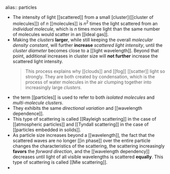 alias:: particles

- The intensity of light [[scattered]] from a small [cluster]([[cluster of molecules]]) of $n$ [[molecules]] is $n^2$ times the light scattered from an *individual molecule*, which is $n$ times more light than the same number of molecules would scatter in an [[ideal gas]].
- Making the *clusters* **larger**, while still keeping the overall *molecular density constant*, will further **increase** *scattered light intensity*, until the *cluster diameter* becomes close to a [[light wavelength]]. 
  Beyond that point, additional increases in cluster size will **not further** increase the scattered light intensity.
  > This process explains why [[clouds]] and [[fog]] [[scatter]] light so strongly. They are both
  created by condensation, which is the process of water molecules in the air clumping
  together into increasingly large *clusters*.
- the term [[particles]] is used to refer to both *isolated molecules* and *multi-molecule clusters*.
- They exhibits the same *directional variation* and [[wavelength dependence]].
- This type of scattering is called [[Rayleigh scattering]] in the case of [[atmospheric particles]] and [[Tyndall scattering]] in the case of [[particles embedded in solids]].
- As particle size increases beyond a [[wavelength]], the fact that the scattered waves
  are no longer [[in phase]] over the entire particle changes the characteristics of the scattering, the scattering increasingly **favors** the *forward direction*, and the [[wavelength dependency]] decreases until light of all visible wavelengths is scattered **equally**. This type of scattering is called [[Mie scattering]].
-